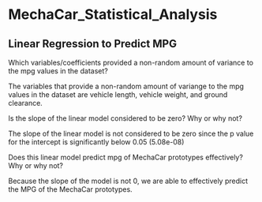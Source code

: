 # MechaCar_Statistical_Analysis

## Linear Regression to Predict MPG

Which variables/coefficients provided a non-random amount of variance to the mpg values in the dataset?

The variables that provide a non-random amount of variange to the mpg values in the dataset are vehicle length, vehicle weight, and ground clearance.

Is the slope of the linear model considered to be zero? Why or why not?

The slope of the linear model is not considered to be zero since the p value for the intercept is significantly below 0.05 (5.08e-08)

Does this linear model predict mpg of MechaCar prototypes effectively? Why or why not?

Because the slope of the model is not 0, we are able to effectively predict the MPG of the MechaCar prototypes.


